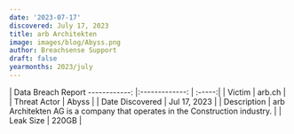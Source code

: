 ```yaml
---
date: '2023-07-17'
discovered: July 17, 2023
title: arb Architekten
image: images/blog/Abyss.png
author: Breachsense Support
draft: false
yearmonths: 2023/july
---
```



| Data Breach Report
------------:     |:-------------:    | :-----:|
| Victim      | arb.ch      | 
| Threat Actor      | Abyss      | 
| Date Discovered      | Jul 17, 2023      | 
| Description      | arb Architekten AG is a company that operates in the Construction industry.      | 
| Leak Size      | 220GB      | 

